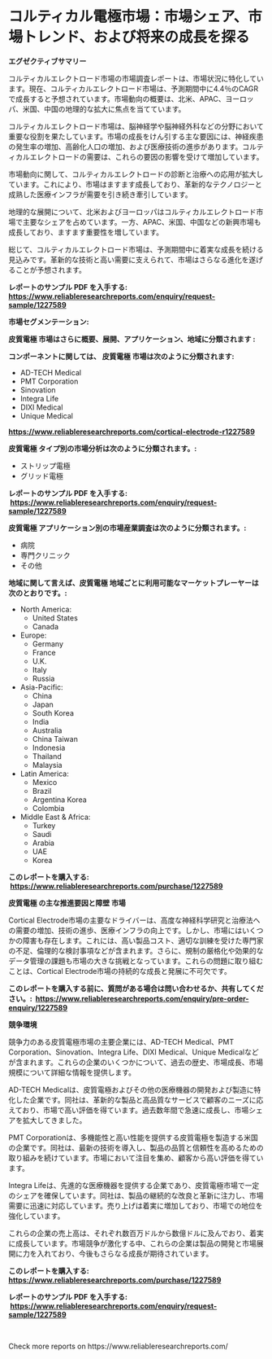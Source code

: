 <p><h1>コルティカル電極市場：市場シェア、市場トレンド、および将来の成長を探る</h1></p><p><strong>エグゼクティブサマリー</strong></p>
<p><p>コルティカルエレクトロード市場の市場調査レポートは、市場状況に特化しています。現在、コルティカルエレクトロード市場は、予測期間中に4.4％のCAGRで成長すると予想されています。市場動向の概要は、北米、APAC、ヨーロッパ、米国、中国の地理的な拡大に焦点を当てています。</p><p>コルティカルエレクトロード市場は、脳神経学や脳神経外科などの分野において重要な役割を果たしています。市場の成長をけん引する主な要因には、神経疾患の発生率の増加、高齢化人口の増加、および医療技術の進歩があります。コルティカルエレクトロードの需要は、これらの要因の影響を受けて増加しています。</p><p>市場動向に関して、コルティカルエレクトロードの診断と治療への応用が拡大しています。これにより、市場はますます成長しており、革新的なテクノロジーと成熟した医療インフラが需要を引き続き牽引しています。</p><p>地理的な展開について、北米およびヨーロッパはコルティカルエレクトロード市場で主要なシェアを占めています。一方、APAC、米国、中国などの新興市場も成長しており、ますます重要性を増しています。</p><p>総じて、コルティカルエレクトロード市場は、予測期間中に着実な成長を続ける見込みです。革新的な技術と高い需要に支えられて、市場はさらなる進化を遂げることが予想されます。</p></p>
<p><strong>レポートのサンプル PDF を入手する: <a href="https://www.reliableresearchreports.com/enquiry/request-sample/1227589">https://www.reliableresearchreports.com/enquiry/request-sample/1227589</a></strong></p>
<p><strong>市場セグメンテーション:</strong></p>
<p><strong> 皮質電極 市場はさらに概要、展開、アプリケーション、地域に分類されます :</strong></p>
<p><strong>コンポーネントに関しては、 皮質電極 市場は次のように分類されます: &nbsp;</strong></p>
<p><ul><li>AD-TECH Medical</li><li>PMT Corporation</li><li>Sinovation</li><li>Integra Life</li><li>DIXI Medical</li><li>Unique Medical</li></ul></p>
<p><strong><a href="https://www.reliableresearchreports.com/cortical-electrode-r1227589">https://www.reliableresearchreports.com/cortical-electrode-r1227589</a></strong></p>
<p><strong> 皮質電極 タイプ別の市場分析は次のように分類されます。:</strong></p>
<p><ul><li>ストリップ電極</li><li>グリッド電極</li></ul></p>
<p><strong>レポートのサンプル PDF を入手する: &nbsp;<a href="https://www.reliableresearchreports.com/enquiry/request-sample/1227589">https://www.reliableresearchreports.com/enquiry/request-sample/1227589</a></strong></p>
<p><strong> 皮質電極 アプリケーション別の市場産業調査は次のように分類されます。:</strong></p>
<p><ul><li>病院</li><li>専門クリニック</li><li>その他</li></ul></p>
<p><strong>地域に関して言えば、皮質電極 地域ごとに利用可能なマーケットプレーヤーは次のとおりです。:</strong></p>
<p><ul>
    <li>
        North America:
        <ul>
            <li>United States</li>
            <li>Canada</li>
        </ul>
    </li>
    <li>
        Europe:
        <ul>
            <li>Germany</li>
            <li>France</li>
            <li>U.K.</li>
            <li>Italy</li>
            <li>Russia</li>
        </ul>
    </li>
    <li>
        Asia-Pacific:
        <ul>
            <li>China</li>
            <li>Japan</li>
            <li>South Korea</li>
            <li>India</li>
            <li>Australia</li>
            <li>China Taiwan</li>
            <li>Indonesia</li>
            <li>Thailand</li>
            <li>Malaysia</li>
        </ul>
    </li>
    <li>
        Latin America:
        <ul>
            <li>Mexico</li>
            <li>Brazil</li>
            <li>Argentina Korea</li>
            <li>Colombia</li>
        </ul>
    </li>
    <li>
        Middle East & Africa:
        <ul>
            <li>Turkey</li>
            <li>Saudi</li>
            <li>Arabia</li>
            <li>UAE</li>
            <li>Korea</li>
        </ul>
    </li>
    </ul></p>
<p><strong>このレポートを購入する: &nbsp;<a href="https://www.reliableresearchreports.com/purchase/1227589">https://www.reliableresearchreports.com/purchase/1227589</a></strong></p>
<p><strong>皮質電極 の主な推進要因と障壁 市場</strong></p>
<p><p>Cortical Electrode市場の主要なドライバーは、高度な神経科学研究と治療法への需要の増加、技術の進歩、医療インフラの向上です。しかし、市場にはいくつかの障害も存在します。これには、高い製品コスト、適切な訓練を受けた専門家の不足、倫理的な検討事項などが含まれます。さらに、規制の厳格化や効果的なデータ管理の課題も市場の大きな挑戦となっています。これらの問題に取り組むことは、Cortical Electrode市場の持続的な成長と発展に不可欠です。</p></p>
<p><strong>このレポートを購入する前に、質問がある場合は問い合わせるか、共有してください。:&nbsp; <a href="https://www.reliableresearchreports.com/enquiry/pre-order-enquiry/1227589">https://www.reliableresearchreports.com/enquiry/pre-order-enquiry/1227589</a></strong></p>
<p><strong>競争環境</strong></p>
<p><p>競争力のある皮質電極市場の主要企業には、AD-TECH Medical、PMT Corporation、Sinovation、Integra Life、DIXI Medical、Unique Medicalなどが含まれます。これらの企業のいくつかについて、過去の歴史、市場成長、市場規模について詳細な情報を提供します。</p><p>AD-TECH Medicalは、皮質電極およびその他の医療機器の開発および製造に特化した企業です。同社は、革新的な製品と高品質なサービスで顧客のニーズに応えており、市場で高い評価を得ています。過去数年間で急速に成長し、市場シェアを拡大してきました。</p><p>PMT Corporationは、多機能性と高い性能を提供する皮質電極を製造する米国の企業です。同社は、最新の技術を導入し、製品の品質と信頼性を高めるための取り組みを続けています。市場において注目を集め、顧客から高い評価を得ています。</p><p>Integra Lifeは、先進的な医療機器を提供する企業であり、皮質電極市場で一定のシェアを確保しています。同社は、製品の継続的な改良と革新に注力し、市場需要に迅速に対応しています。売り上げは着実に増加しており、市場での地位を強化しています。</p><p>これらの企業の売上高は、それぞれ数百万ドルから数億ドルに及んでおり、着実に成長しています。市場競争が激化する中、これらの企業は製品の開発と市場展開に力を入れており、今後もさらなる成長が期待されています。</p></p>
<p><strong>このレポートを購入する: &nbsp; <a href="https://www.reliableresearchreports.com/purchase/1227589">https://www.reliableresearchreports.com/purchase/1227589</a></strong></p>
<p><strong>レポートのサンプル PDF を入手する: &nbsp;<a href="https://www.reliableresearchreports.com/enquiry/request-sample/1227589">https://www.reliableresearchreports.com/enquiry/request-sample/1227589</a></strong><strong></strong></p>
<p>&nbsp;</p>
<p>Check more reports on https://www.reliableresearchreports.com/</p>